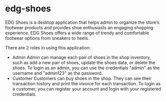 # edg-shoes
EDG Shoes is a desktop application that helps admin to organize the store’s footwear products and provides shoe enthusiasts an engaging shopping experience. EDG Shoes offers a wide range of trendy and comfortable footwear options from sneakers to heels.

There are 2 roles in using this application:
- Admin
  Admin can manage each pair of shoes in the shop inventory, such as add a new pair of shoes, update the shoes data, or delete the shoes.
  To login as an admin, you can use the credentials "admin" as the username and "admin123" as the password.
- Customer
  Customers can buy shoes in the shop. They can see their transaction history and print the invoice for each transaction.
  To login as a customer, you can register your account and login with your registered credentials.

